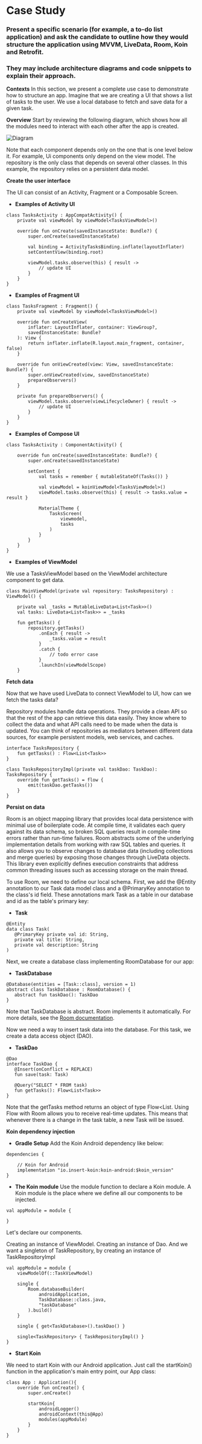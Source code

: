 # Case Study

### Present a specific scenario (for example, a to-do list application) and ask the candidate to outline how they would structure the application using MVVM, LiveData, Room, Koin and Retrofit.
### They may include architecture diagrams and code snippets to explain their approach.

**Contexts**
In this section, we present a complete use case to demonstrate how to structure an app.
Imagine that we are creating a UI that shows a list of tasks to the user. We use a local database to fetch and save data for a given task.


**Overview**
Start by reviewing the following diagram, which shows how all the modules need to interact with each other after the app is created.

![Diagram](images/diagram-case-study.png)

Note that each component depends only on the one that is one level below it. For example, Ui components only depend on the view model. The repository is the only class that depends on several other classes. In this example, the repository relies on a persistent data model.


**Create the user interface**

The UI can consist of an Activity, Fragment or a Composable Screen.

- **Examples of Activity UI**

```
class TasksActivity : AppCompatActivity() {
    private val viewModel by viewModel<TasksViewModel>()

    override fun onCreate(savedInstanceState: Bundle?) {
        super.onCreate(savedInstanceState)

        val binding = ActivityTasksBinding.inflate(layoutInflater)
        setContentView(binding.root)
        
        viewModel.tasks.observe(this) { result -> 
            // update UI
        }
    }
}
```

- **Examples of Fragment UI**

```
class TasksFragment : Fragment() {
    private val viewModel by viewModel<TasksViewModel>()

    override fun onCreateView(
        inflater: LayoutInflater, container: ViewGroup?,
        savedInstanceState: Bundle?
    ): View {
        return inflater.inflate(R.layout.main_fragment, container, false)
    }

    override fun onViewCreated(view: View, savedInstanceState: Bundle?) {
        super.onViewCreated(view, savedInstanceState)
        prepareObservers()
    }
    
    private fun prepareObservers() {
        viewModel.tasks.observe(viewLifecycleOwner) { result -> 
            // update UI
        }
    }
}
```

- **Examples of Compose UI**

```
class TasksActivity : ComponentActivity() {

    override fun onCreate(savedInstanceState: Bundle?) {
        super.onCreate(savedInstanceState)
        
        setContent {
            val tasks = remember { mutableStateOf(Tasks()) }
        
            val viewModel = koinViewModel<TasksViewModel>()
            viewModel.tasks.observe(this) { result -> tasks.value = result }
        
            MaterialTheme {
                TasksScreen(
                    viewmodel,
                    tasks
                )
            }
        }
    }
}
```


- **Examples of ViewModel**

We use a TasksViewModel based on the ViewModel architecture component to get data.

```
class MainViewModel(private val repository: TasksRepository) : ViewModel() {

    private val _tasks = MutableLiveData<List<Task>>()
    val tasks: LiveData<List<Task>> = _tasks
    
    fun getTasks() {
        repository.getTasks()
            .onEach { result ->
                _tasks.value = result
            }
            .catch {
                // todo error case
            }
            .launchIn(viewModelScope)
    }
```


**Fetch data**

Now that we have used LiveData to connect ViewModel to UI, how can we fetch the tasks data?

Repository modules handle data operations. They provide a clean API so that the rest of the app can retrieve this data easily. They know where to collect the data and what API calls need to be made when the data is updated. You can think of repositories as mediators between different data sources, for example persistent models, web services, and caches.

```
interface TasksRepository {
    fun getTasks() : Flow<List<Task>>
}

class TasksRepositoryImpl(private val taskDao: TaskDao): TasksRepository {
    override fun getTasks() = flow {
        emit(taskDao.getTasks())
    }
}
```

**Persist on data**

Room is an object mapping library that provides local data persistence with minimal use of boilerplate code. At compile time, it validates each query against its data schema, so broken SQL queries result in compile-time errors rather than run-time failures. Room abstracts some of the underlying implementation details from working with raw SQL tables and queries. It also allows you to observe changes to database data (including collections and merge queries) by exposing those changes through LiveData objects. This library even explicitly defines execution constraints that address common threading issues such as accessing storage on the main thread.

To use Room, we need to define our local schema. First, we add the @Entity annotation to our Task data model class and a @PrimaryKey annotation to the class's id field. These annotations mark Task as a table in our database and id as the table's primary key:

- **Task**

```
@Entity
data class Task(
   @PrimaryKey private val id: String,
   private val title: String,
   private val description: String
)
```

Next, we create a database class implementing RoomDatabase for our app:

- **TaskDatabase**

```
@Database(entities = [Task::class], version = 1)
abstract class TaskDatabase : RoomDatabase() {
   abstract fun taskDao(): TaskDao
}
```

Note that TaskDatabase is abstract. Room implements it automatically. For more details, see the [Room documentation](https://developer.android.com/training/data-storage/room).

Now we need a way to insert task data into the database. For this task, we create a data access object (DAO).

- **TaskDao**

```
@Dao
interface TaskDao {
   @Insert(onConflict = REPLACE)
   fun save(task: Task)

   @Query("SELECT * FROM task)
   fun getTasks(): Flow<List<Task>>
}
```

Note that the getTasks method returns an object of type Flow<List<Task>. Using Flow with Room allows you to receive real-time updates. This means that whenever there is a change in the task table, a new Task will be issued.


**Koin dependency injection**

 - **Gradle Setup**
Add the Koin Android dependency like below:

```
dependencies {

    // Koin for Android
    implementation "io.insert-koin:koin-android:$koin_version"
}
```

 - **The Koin module**
Use the module function to declare a Koin module. A Koin module is the place where we define all our components to be injected.

```
val appModule = module {
    
}
```

Let's declare our components. 

Creating an instance of ViewModel.
Creating an instance of Dao.
And we want a singleton of TaskRepository, by creating an instance of TaskRepositoryImpl

```
val appModule = module {
    viewModelOf(::TaskViewModel)
    
    single {
        Room.databaseBuilder(
            androidApplication,
            TaskDatabase::class.java,
            "taskDatabase"
        ).build()
    }
    
    single { get<TaskDatabase>().taskDao() }

    single<TaskRepository> { TaskRepositoryImpl() }
}
```

- **Start Koin**

We need to start Koin with our Android application. Just call the startKoin() function in the application's main entry point, our App class:

```
class App : Application(){
    override fun onCreate() {
        super.onCreate()
        
        startKoin{
            androidLogger()
            androidContext(this@App)
            modules(appModule)
        }
    }
}
```
